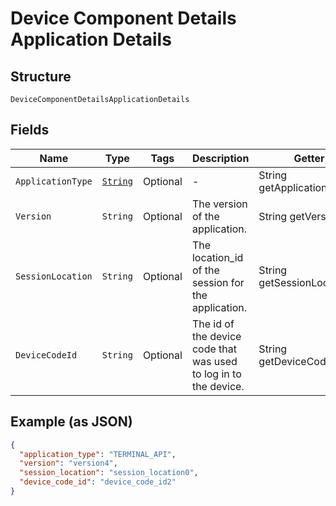
# Device Component Details Application Details

## Structure

`DeviceComponentDetailsApplicationDetails`

## Fields

| Name | Type | Tags | Description | Getter |
|  --- | --- | --- | --- | --- |
| `ApplicationType` | [`String`](../../doc/models/application-type.md) | Optional | - | String getApplicationType() |
| `Version` | `String` | Optional | The version of the application. | String getVersion() |
| `SessionLocation` | `String` | Optional | The location_id of the session for the application. | String getSessionLocation() |
| `DeviceCodeId` | `String` | Optional | The id of the device code that was used to log in to the device. | String getDeviceCodeId() |

## Example (as JSON)

```json
{
  "application_type": "TERMINAL_API",
  "version": "version4",
  "session_location": "session_location0",
  "device_code_id": "device_code_id2"
}
```

